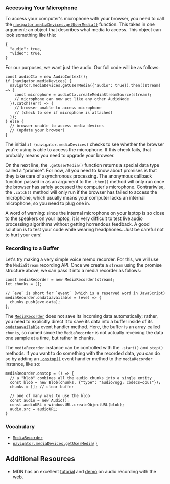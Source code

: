 ### Accessing Your Microphone

To access your computer's microphone with your browser, you need to call the
[`navigator.mediaDevices.getUserMedia()`](https://developer.mozilla.org/en-US/docs/Web/API/MediaDevices/getUserMedia)
function.  This takes in one argument: an object that describes what media to
access.  This object can look something like this:

    {
      "audio": true,
      "video": true,
    }

For our purposes, we want just the audio.  Our full code will be as follows:

    const audioCtx = new AudioContext();
    if (navigator.mediaDevices) {
      navigator.mediaDevices.getUserMedia({"audio": true}).then((stream) => {
        const microphone = audioCtx.createMediaStreamSource(stream);
        // microphone can now act like any other AudioNode
      }).catch((err) => {
        // browser unable to access microphone
        // (check to see if microphone is attached)
      });
    } else {
      // browser unable to access media devices
      // (update your browser)
    }

The initial `if (navigator.mediaDevices)` checks to see whether the browser
you're using is able to access the microphone.  If this check fails, that
probably means you need to upgrade your browser.

On the next line, the `.getUserMedia()` function returns a special data type
called a "promise".  For now, all you need to know about promises is that they
take care of asynchronous processing.  The anonymous callback function passed
in as an argument to the `.then()` method will only run once the browser has
safely accessed the computer's microphone.  Contrariwise, the `.catch()` method
will only run if the browser has failed to access the microphone, which usually
means your computer lacks an internal microphone, so you need to plug one in.

A word of warning: since the internal microphone on your laptop is so close to
the speakers on your laptop, it is very difficult to test live audio processing
algorithms without getting horrendous feedback.  A good solution is to test
your code while wearing headphones.  Just be careful not to hurt your ears!

### Recording to a Buffer

Let's try making a very simple voice memo recorder.  For this, we will use the
`MediaStream` recording API.  Once we create a `stream` using the promise
structure above, we can pass it into a media recorder as follows:

    const mediaRecorder = new MediaRecorder(stream);
    let chunks = [];
    
    // `eve` is short for `event` (which is a reserved word in JavaScript)
    mediaRecorder.ondataavailable = (eve) => {
      chunks.push(eve.data);
    };

The
[`MediaRecorder`](https://developer.mozilla.org/en-US/docs/Web/API/OscillatorNode)
does not save its incoming data automatically; rather, you need to explicitly
direct it to save its data into a buffer inside of its
[`ondataavailable`](https://developer.mozilla.org/en-US/docs/Web/API/MediaRecorder/ondataavailable)
event handler method.  Here, the buffer is an array called `chunks`, so named
since the `MediaRecorder` is not actually receiving the data one sample at a
time, but rather in chunks.

The `mediaRecorder` instance can be controlled with the `.start()` and `stop()`
methods.  If you want to do something with the recorded data, you can do so by
adding an
[`.onstop()`](https://developer.mozilla.org/en-US/docs/Web/API/MediaRecorder/onstop)
event handler method to the `mediaRecorder` instance, like so:

    mediaRecorder.onstop = () => {
      // a "blob" combines all the audio chunks into a single entity
      const blob = new Blob(chunks, {"type": "audio/ogg; codecs=opus"});
      chunks = []; // clear buffer

      // one of many ways to use the blob
      const audio = new Audio();
      const audioURL = window.URL.createObjectURL(blob);
      audio.src = audioURL;
    }


### Vocabulary

- [`MediaRecorder`](https://developer.mozilla.org/en-US/docs/Web/API/OscillatorNode)
- [`navigator.mediaDevices.getUserMedia()`](https://developer.mozilla.org/en-US/docs/Web/API/MediaDevices/getUserMedia)


## Additional Resources

- MDN has an excellent [tutorial](https://developer.mozilla.org/en-US/docs/Web/API/MediaStream_Recording_API/Using_the_MediaStream_Recording_API) and [demo](https://mdn.github.io/web-dictaphone/) on audio recording with the web.
